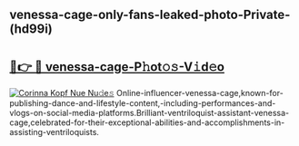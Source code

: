 ## venessa-cage-only-fans​-leaked-photo​-Private-(hd99i)


# <h2><a href="https://mediaupload.pro?title=venessa-cage&ref=git">🔗👉 🔴 venessa-cage-P𝚑ot𝚘𝚜-V𝚒d𝚎o</a></h2>

[![Corinna Kopf Nue Nu𝚍e𝚜](https://i.imgur.com/0qMVB7G.gif)](https://mediaupload.pro?title=venessa-cage&ref=git)
Online-influencer-venessa-cage,known-for-publishing-dance-and-lifestyle-content,-including-performances-and-vlogs-on-social-media-platforms.Brilliant-ventriloquist-assistant-venessa-cage,celebrated-for-their-exceptional-abilities-and-accomplishments-in-assisting-ventriloquists.  